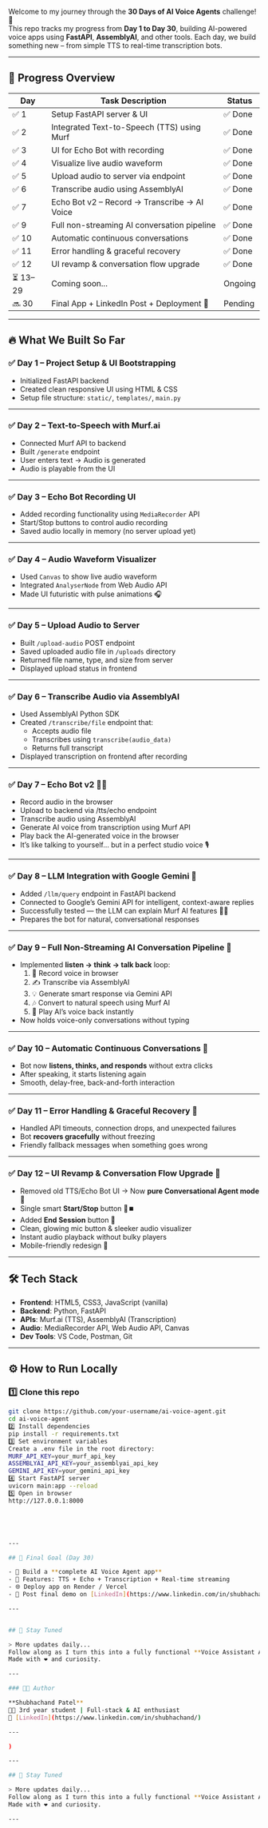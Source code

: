 Welcome to my journey through the **30 Days of AI Voice Agents** challenge! 🚀  
This repo tracks my progress from **Day 1 to Day 30**, building AI-powered voice apps using **FastAPI**, **AssemblyAI**, and other tools. Each day, we build something new – from simple TTS to real-time transcription bots.

---

## 📅 Progress Overview

| Day | Task Description                             | Status  |
|-----|----------------------------------------------|---------|
| ✅ 1 | Setup FastAPI server & UI                    | ✅ Done |
| ✅ 2 | Integrated Text-to-Speech (TTS) using Murf   | ✅ Done |
| ✅ 3 | UI for Echo Bot with recording               | ✅ Done |
| ✅ 4 | Visualize live audio waveform                | ✅ Done |
| ✅ 5 | Upload audio to server via endpoint          | ✅ Done |
| ✅ 6 | Transcribe audio using AssemblyAI            | ✅ Done |
| ✅ 7 | Echo Bot v2 – Record → Transcribe → AI Voice | ✅ Done |
| ✅ 9 | Full non-streaming AI conversation pipeline  | ✅ Done |
| ✅ 10| Automatic continuous conversations           | ✅ Done |
| ✅ 11| Error handling & graceful recovery           | ✅ Done |
| ✅ 12| UI revamp & conversation flow upgrade        | ✅ Done |
| ⏳ 13–29 | Coming soon...                           | Ongoing |
| 🔜 30 | Final App + LinkedIn Post + Deployment 🎉   | Pending |

---

## 🔥 What We Built So Far

### ✅ Day 1 – Project Setup & UI Bootstrapping
- Initialized FastAPI backend
- Created clean responsive UI using HTML & CSS
- Setup file structure: `static/`, `templates/`, `main.py`

---

### ✅ Day 2 – Text-to-Speech with Murf.ai
- Connected Murf API to backend
- Built `/generate` endpoint
- User enters text → Audio is generated
- Audio is playable from the UI

---

### ✅ Day 3 – Echo Bot Recording UI
- Added recording functionality using `MediaRecorder` API
- Start/Stop buttons to control audio recording
- Saved audio locally in memory (no server upload yet)

---

### ✅ Day 4 – Audio Waveform Visualizer
- Used `Canvas` to show live audio waveform
- Integrated `AnalyserNode` from Web Audio API
- Made UI futuristic with pulse animations 🎧

---

### ✅ Day 5 – Upload Audio to Server
- Built `/upload-audio` POST endpoint
- Saved uploaded audio file in `/uploads` directory
- Returned file name, type, and size from server
- Displayed upload status in frontend

---

### ✅ Day 6 – Transcribe Audio via AssemblyAI
- Used AssemblyAI Python SDK
- Created `/transcribe/file` endpoint that:
  - Accepts audio file
  - Transcribes using `transcribe(audio_data)`
  - Returns full transcript
- Displayed transcription on frontend after recording

---
### ✅  Day 7 – Echo Bot v2 🎤✨

- Record audio in the browser
- Upload to backend via /tts/echo endpoint
 - Transcribe audio using AssemblyAI
 - Generate AI voice from transcription using Murf API
 - Play back the AI-generated voice in the browser
 - It’s like talking to yourself… but in a perfect studio voice 🎙️
---
### ✅ Day 8 – LLM Integration with Google Gemini 🤖
- Added `/llm/query` endpoint in FastAPI backend  
- Connected to Google’s Gemini API for intelligent, context-aware replies  
- Successfully tested — the LLM can explain Murf AI features 📝✨  
- Prepares the bot for natural, conversational responses  

---

### ✅ Day 9 – Full Non-Streaming AI Conversation Pipeline 🎯
- Implemented **listen → think → talk back** loop:  
  1. 🎤 Record voice in browser  
  2. ✍️ Transcribe via AssemblyAI  
  3. 💡 Generate smart response via Gemini API  
  4. 🎶 Convert to natural speech using Murf AI  
  5. 🔁 Play AI’s voice back instantly  
- Now holds voice-only conversations without typing  

---

### ✅ Day 10 – Automatic Continuous Conversations 🔄
- Bot now **listens, thinks, and responds** without extra clicks  
- After speaking, it starts listening again  
- Smooth, delay-free, back-and-forth interaction

---

### ✅ Day 11 – Error Handling & Graceful Recovery 💪
- Handled API timeouts, connection drops, and unexpected failures  
- Bot **recovers gracefully** without freezing  
- Friendly fallback messages when something goes wrong

---

### ✅ Day 12 – UI Revamp & Conversation Flow Upgrade 🎨
- Removed old TTS/Echo Bot UI → Now **pure Conversational Agent mode** 🎯  
- Single smart **Start/Stop** button 🎤⏹️  
- Added **End Session** button 🛑  
- Clean, glowing mic button & sleeker audio visualizer  
- Instant audio playback without bulky players  
- Mobile-friendly redesign 📱  

---


## 🛠 Tech Stack

- **Frontend**: HTML5, CSS3, JavaScript (vanilla)
- **Backend**: Python, FastAPI
- **APIs**: Murf.ai (TTS), AssemblyAI (Transcription)
- **Audio**: MediaRecorder API, Web Audio API, Canvas
- **Dev Tools**: VS Code, Postman, Git

---

## ⚙️ How to Run Locally

### 1️⃣ Clone this repo
```bash
git clone https://github.com/your-username/ai-voice-agent.git
cd ai-voice-agent
2️⃣ Install dependencies
pip install -r requirements.txt
3️⃣ Set environment variables
Create a .env file in the root directory:
MURF_API_KEY=your_murf_api_key
ASSEMBLYAI_API_KEY=your_assemblyai_api_key
GEMINI_API_KEY=your_gemini_api_key
4️⃣ Start FastAPI server
uvicorn main:app --reload
5️⃣ Open in browser
http://127.0.0.1:8000





---

## 🚀 Final Goal (Day 30)

- 🎯 Build a **complete AI Voice Agent app**
- 🧠 Features: TTS + Echo + Transcription + Real-time streaming
- 🌐 Deploy app on Render / Vercel
- 📸 Post final demo on [LinkedIn](https://www.linkedin.com/in/shubhachand/)

---


## 📢 Stay Tuned

> More updates daily...  
Follow along as I turn this into a fully functional **Voice Assistant App**!  
Made with ❤️ and curiosity.

---

### 👨‍💻 Author

**Shubhachand Patel**  
🧑‍🎓 3rd year student | Full-stack & AI enthusiast  
🔗 [LinkedIn](https://www.linkedin.com/in/shubhachand/) 

---

)

---

## 📢 Stay Tuned

> More updates daily...  
Follow along as I turn this into a fully functional **Voice Assistant App**!  
Made with ❤️ and curiosity.

---

